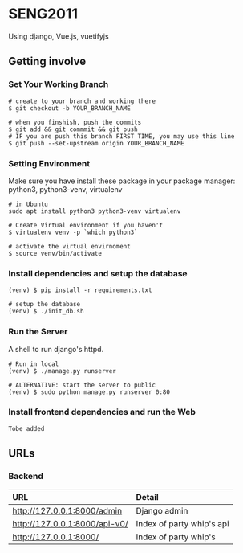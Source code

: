 # SENG2011

Using django, Vue.js, vuetifyjs

## Getting involve

### Set Your Working Branch

```shell
# create to your branch and working there
$ git checkout -b YOUR_BRANCH_NAME

# when you finshish, push the commits
$ git add && git commmit && git push
# IF you are push this branch FIRST TIME, you may use this line
$ git push --set-upstream origin YOUR_BRANCH_NAME
```

### Setting Environment

Make sure you have install these package in your package manager:  
python3, python3-venv, virtualenv

```shell
# in Ubuntu 
sudo apt install python3 python3-venv virtualenv 
```


```shell
# Create Virtual environment if you haven't
$ virtualenv venv -p `which python3` 
```

```shell
# activate the virtual envirnoment
$ source venv/bin/activate
```

### Install dependencies and setup the database

```shell
(venv) $ pip install -r requirements.txt

# setup the database
(venv) $ ./init_db.sh
```

### Run the Server

A shell to run django's httpd.

```shell
# Run in local
(venv) $ ./manage.py runserver

# ALTERNATIVE: start the server to public
(venv) $ sudo python manage.py runserver 0:80
```

### Install frontend dependencies and run the Web

```shell
Tobe added
```

## URLs

### Backend

URL | Detail
:--- | :---
http://127.0.0.1:8000/admin | Django admin
http://127.0.0.1:8000/api-v0/ | Index of party whip's api  
http://127.0.0.1:8000/ | Index of party whip's  
